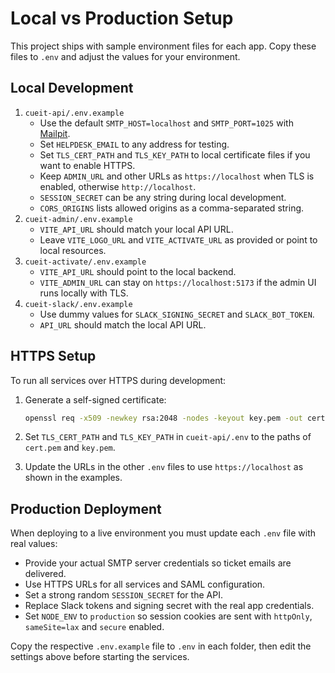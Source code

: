 # Local vs Production Setup

This project ships with sample environment files for each app. Copy these files to `.env` and adjust the values for your environment.

## Local Development

1. `cueit-api/.env.example`
   - Use the default `SMTP_HOST=localhost` and `SMTP_PORT=1025` with [Mailpit](https://github.com/axllent/mailpit).
   - Set `HELPDESK_EMAIL` to any address for testing.
   - Set `TLS_CERT_PATH` and `TLS_KEY_PATH` to local certificate files if you want to enable HTTPS.
   - Keep `ADMIN_URL` and other URLs as `https://localhost` when TLS is enabled, otherwise `http://localhost`.
   - `SESSION_SECRET` can be any string during local development.
   - `CORS_ORIGINS` lists allowed origins as a comma-separated string.
2. `cueit-admin/.env.example`
   - `VITE_API_URL` should match your local API URL.
   - Leave `VITE_LOGO_URL` and `VITE_ACTIVATE_URL` as provided or point to local resources.
3. `cueit-activate/.env.example`
   - `VITE_API_URL` should point to the local backend.
   - `VITE_ADMIN_URL` can stay on `https://localhost:5173` if the admin UI runs locally with TLS.
4. `cueit-slack/.env.example`
   - Use dummy values for `SLACK_SIGNING_SECRET` and `SLACK_BOT_TOKEN`.
   - `API_URL` should match the local API URL.

## HTTPS Setup

To run all services over HTTPS during development:

1. Generate a self-signed certificate:

   ```bash
   openssl req -x509 -newkey rsa:2048 -nodes -keyout key.pem -out cert.pem -days 365
   ```

2. Set `TLS_CERT_PATH` and `TLS_KEY_PATH` in `cueit-api/.env` to the paths of `cert.pem` and `key.pem`.
3. Update the URLs in the other `.env` files to use `https://localhost` as shown in the examples.

## Production Deployment

When deploying to a live environment you must update each `.env` file with real values:

- Provide your actual SMTP server credentials so ticket emails are delivered.
- Use HTTPS URLs for all services and SAML configuration.
- Set a strong random `SESSION_SECRET` for the API.
- Replace Slack tokens and signing secret with the real app credentials.
- Set `NODE_ENV` to `production` so session cookies are sent with `httpOnly`,
  `sameSite=lax` and `secure` enabled.

Copy the respective `.env.example` file to `.env` in each folder, then edit the settings above before starting the services.
